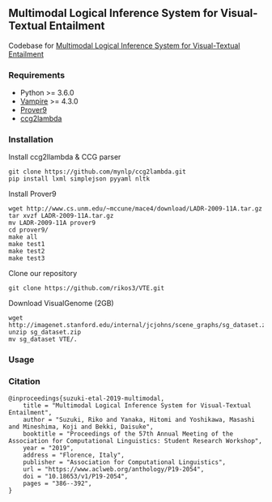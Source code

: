 ## Multimodal Logical Inference System for Visual-Textual Entailment
Codebase for [Multimodal Logical Inference System for Visual-Textual Entailment](https://arxiv.org/abs/1906.03952)

### Requirements
- Python >= 3.6.0
- [Vampire](https://github.com/vprover/vampire) >= 4.3.0
- [Prover9](https://www.cs.unm.edu/~mccune/prover9/)
- [ccg2lambda](https://github.com/mynlp/ccg2lambda)

### Installation
Install ccg2llambda & CCG parser
```
git clone https://github.com/mynlp/ccg2lambda.git
pip install lxml simplejson pyyaml nltk
```

Install Prover9
```
wget http://www.cs.unm.edu/~mccune/mace4/download/LADR-2009-11A.tar.gz
tar xvzf LADR-2009-11A.tar.gz 
mv LADR-2009-11A prover9
cd prover9/
make all
make test1
make test2
make test3
```

Clone our repository
```
git clone https://github.com/rikos3/VTE.git
```

Download VisualGenome (2GB)
```
wget http://imagenet.stanford.edu/internal/jcjohns/scene_graphs/sg_dataset.zip
unzip sg_dataset.zip
mv sg_dataset VTE/.
```

### Usage

### Citation
```
@inproceedings{suzuki-etal-2019-multimodal,
    title = "Multimodal Logical Inference System for Visual-Textual Entailment",
    author = "Suzuki, Riko and Yanaka, Hitomi and Yoshikawa, Masashi and Mineshima, Koji and Bekki, Daisuke",
    booktitle = "Proceedings of the 57th Annual Meeting of the Association for Computational Linguistics: Student Research Workshop",
    year = "2019",
    address = "Florence, Italy",
    publisher = "Association for Computational Linguistics",
    url = "https://www.aclweb.org/anthology/P19-2054",
    doi = "10.18653/v1/P19-2054",
    pages = "386--392",
}
```